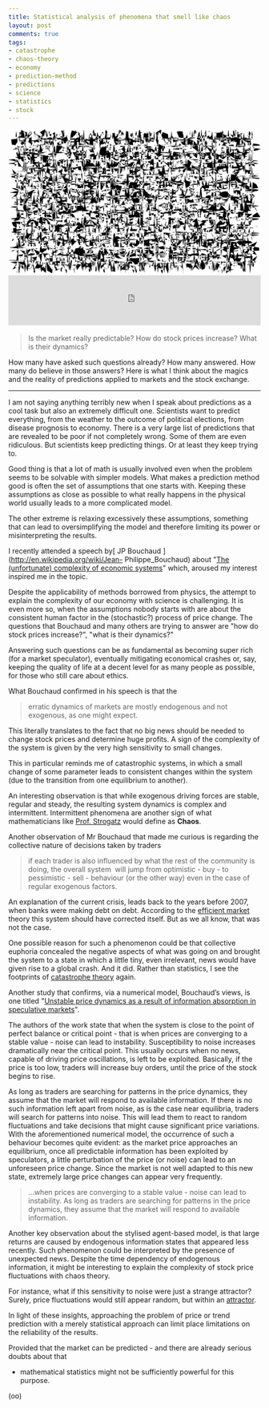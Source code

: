 ```yaml
---
title: Statistical analysis of phenomena that smell like chaos
layout: post
comments: true
tags:
- catastrophe
- chaos-theory
- economy
- prediction-method
- predictions
- science
- statistics
- stock
---
```


<center>
<img src='/img/img_posts/ordered_chaos.png' />
</center>

<iframe src="https://www.podbean.com/media/player/jntkf-6b8da1?from=yiiadmin&skin=1&btn-skin=104&share=1&fonts=Verdana&auto=1&download=0&rtl=0" scrolling="no" data-name="pb-iframe-player" width="100%" height="100" frameborder="0"></iframe>

<br />

> Is the market really predictable? How do stock prices increase? What is their dynamics? 

How many have asked such questions already? How many answered. How many do believe in those answers? Here is what I think about the magics and the reality of predictions applied to markets and the stock exchange.

---

I am not saying anything terribly new when I speak about predictions as a
cool task but also an extremely difficult one. Scientists want to predict
everything, from the weather to the outcome of political elections, from
disease prognosis to economy. There is a very large list of predictions that
are revealed to be poor if not completely wrong. Some of them are even
ridiculous. But scientists keep predicting things. Or at least they keep
trying to. 

Good thing is that a lot of math is usually involved even when
the problem seems to be solvable with simpler models.  What makes a prediction
method good is often the set of assumptions that one starts with. Keeping
these assumptions as close as possible to what really happens in the physical
world usually leads to a more complicated model. 

The other extreme is relaxing excessively these assumptions, something that can 
lead to oversimplifying the model and therefore limiting its power or 
misinterpreting the results. 

I recently attended a speech by[ JP Bouchaud ](http://en.wikipedia.org/wiki/Jean-
Philippe_Bouchaud) about "[The (unfortunate) complexity of economic
systems](http://arxiv.org/abs/0904.0805)" which, aroused my interest inspired
me in the topic. 

Despite the applicability of methods borrowed from physics,
the attempt to explain the complexity of our economy with science is
challenging. It is even more so, when the assumptions nobody starts with are
about the consistent human factor in the (stochastic?) process of price
change. The questions that Bouchaud and many others are trying to answer are
"how do stock prices increase?", "what is their dynamics?" 

Answering such questions can be as fundamental as becoming super rich (for a market
speculator), eventually mitigating economical crashes or, say, keeping the
quality of life at a decent level for as many people as possible, for those
who still care about ethics. 

What Bouchaud confirmed in his speech is that the 

> erratic dynamics of markets are mostly endogenous and not exogenous, as one might expect. 

This literally translates to the fact that no big news should be needed to change stock prices and
determine huge profits. 
A sign of the complexity of the system is given by the
very high sensitivity to small changes. 

This in particular reminds me of
catastrophic systems, in which a small change of some parameter leads to
consistent changes within the system (due to the transition from one
equilibrium to another). 

An interesting observation is that while exogenous
driving forces are stable, regular and steady, the resulting system dynamics
is complex and intermittent. Intermittent phenomena are another sign of what
mathematicians like [Prof. Strogatz](http://www.stevenstrogatz.com/) would
define as **Chaos**. 

Another observation of Mr Bouchaud that made me curious is
regarding the collective nature of decisions taken by traders

>if each trader is also influenced by what the rest of the community is doing, the overall
system  will jump from optimistic - buy - to pessimistic - sell - behaviour
(or the other way) even in the case of regular exogenous factors. 

An explanation of the current crisis, leads back to the years before 2007, when
banks were making debt on debt. According to the [efficient
market](http://en.wikipedia.org/wiki/Efficient-market_hypothesis) theory this
system should have corrected itself. But as we all know, that was not the
case. 

One possible reason for such a phenomenon could be that collective
euphoria concealed the negative aspects of what was going on and brought the
system to a state in which a little tiny, even irrelevant, news would have
given rise to a global crash. And it did. Rather than statistics, I see the
footprints of [catastrophe theory](http://en.wikipedia.org/wiki/Catastrophe_theory) again.

Another study that confirms, via a numerical model, Bouchaud’s views, 
is one titled "[Unstable price dynamics as a result of information absorption in speculative markets](http://arxiv.org/abs/1211.6695)". 

The authors of the work state that when the system is close to the point of perfect
balance or critical point - that is when prices are converging to a stable value - noise can lead to
instability. Susceptibility to noise increases dramatically near the critical
point. This usually occurs when no news, capable of driving price
oscillations, is left to be exploited. Basically, if the price is too low,
traders will increase buy orders, until the price of the stock begins to rise.


As long as traders are searching for patterns in the price dynamics, they
assume that the market will respond to available information. If there is no
such information left apart from noise, as is the case near equilibria,
traders will search for patterns into noise. This will lead them to react to
random fluctuations and take decisions that might cause significant price
variations. With the aforementioned numerical model, the occurrence of such a
behaviour becomes quite evident: as the market price approaches an
equilibrium, once all predictable information has been exploited by
speculators, a little perturbation of the price (or noise) can lead to an
unforeseen price change. Since the market is not well adapted to this new
state, extremely large price changes can appear very frequently. 


> ...when prices are converging to a stable value - noise can lead to instability. As long as traders are searching for patterns in the price dynamics, they assume that the market will respond to available information.


Another key observation about the stylised agent-based model, is that large returns are
caused by endogenous information states that appeared less recently. Such
phenomenon could be interpreted by the presence of unexpected news. Despite
the time dependency of endogenous information, it might be interesting to
explain the complexity of stock price fluctuations with chaos theory. 

For instance, what if this sensitivity to noise were just a strange attractor?
Surely, price fluctuations would still appear random, but within an
[attractor](https://www.google.be/url?sa=t&rct=j&q=&esrc=s&source=web&cd=1&ved=0ahUKEwjnvvT7-MjQAhXFSxoKHYshBQcQFgggMAA&url=http%3A%2F%2Fwww.elliottfractals.com%2Fwebinar_one.ppt&usg=AFQjCNETZ3Onn8GX1pY2GuIfK1HuiQWuIw&sig2=s1IgXzDM974Y2oq1GewtUQ). 

In light of these insights, approaching the problem of price or trend prediction with a merely 
statistical approach can limit place limitations on the reliability of the results. 

Provided that the market can be predicted - and there are already serious doubts about that
- mathematical statistics might not be sufficiently powerful for this purpose.

(oo)